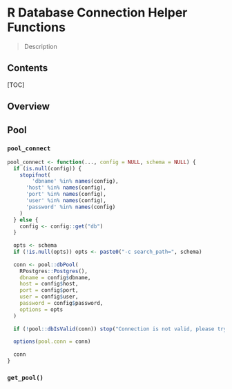 # R Database Connection Helper Functions

>   Description

## Contents

[TOC]

## Overview



## Pool

### `pool_connect`

```r
pool_connect <- function(..., config = NULL, schema = NULL) {
  if (is.null(config)) {
    stopifnot(
    	'dbname' %in% names(config),
      'host' %in% names(config),
      'port' %in% names(config),
      'user' %in% names(config),
      'password' %in% names(config)
    )
  } else {
    config <- config::get("db")
  }
  
  opts <- schema
  if (!is.null(opts)) opts <- paste0("-c search_path=", schema)
  
  conn <- pool::dbPool(
    RPostgres::Postgres(),
    dbname = config$dbname,
    host = config$host,
    port = config$port,
    user = config$user,
    password = config$password,
    options = opts
  )
  
  if (!pool::dbIsValid(conn)) stop("Connection is not valid, please try again.")
  
  options(pool.conn = conn)
  
  conn
}
```

### `get_pool()`

